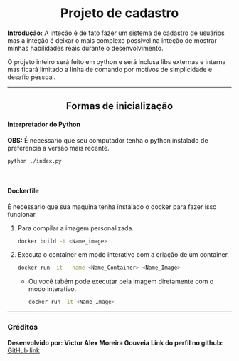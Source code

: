 <center><h1>Projeto de cadastro</h1></center>

**Introdução:** A inteção é de fato fazer um sistema de cadastro de usuários mas a inteção é deixar o mais complexo possivel na inteção de mostrar minhas habilidades reais durante o desenvolvimento. 

O projeto inteiro será feito em python e será inclusa libs externas e interna mas ficará limitado a linha de comando por motivos de simplicidade e desafio pessoal.

___

<center><h2>Formas de inicialização</h2></center>

#### Interpretador do Python
**OBS:** É necessario que seu computador tenha o python instalado de preferencia a versão mais recente.

```bash
python ./index.py
```
<br>

#### Dockerfile
É necessario que sua maquina tenha instalado o docker para fazer isso funcionar.

1) Para compilar a imagem personalizada.
    ```bash
    docker build -t <Name_image> .
    ```

2) Executa o container em modo interativo com a criação de um container.
    ```bash
    docker run -it --name <Name_Container> <Name_Image>
    ```
    - Ou você tabém pode executar pela imagem diretamente com o modo interativo.
        ```bash
        docker run -it <Name_Image>
        ```
___
### Créditos
**Desenvolvido por: Victor Alex Moreira Gouveia**
**Link do perfil no github:** [GitHub link](https://github.com/VictorAlexMoreiraGouveiaEtec24034/DS/tree/main/14-04-2025)
